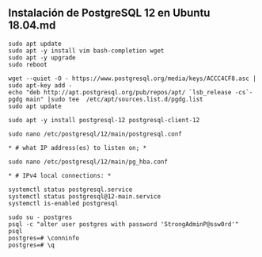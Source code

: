 ## Instalación de PostgreSQL 12 en Ubuntu 18.04.md

```
sudo apt update
sudo apt -y install vim bash-completion wget
sudo apt -y upgrade
sudo reboot
```
```
wget --quiet -O - https://www.postgresql.org/media/keys/ACCC4CF8.asc | sudo apt-key add -
echo "deb http://apt.postgresql.org/pub/repos/apt/ `lsb_release -cs`-pgdg main" |sudo tee  /etc/apt/sources.list.d/pgdg.list
sudo apt update
```
```
sudo apt -y install postgresql-12 postgresql-client-12
```
```
sudo nano /etc/postgresql/12/main/postgresql.conf 
```
```* # what IP address(es) to listen on; *```
```
sudo nano /etc/postgresql/12/main/pg_hba.conf 
```
```* # IPv4 local connections: *```
```
systemctl status postgresql.service
systemctl status postgresql@12-main.service
systemctl is-enabled postgresql
```
```
sudo su - postgres
psql -c "alter user postgres with password 'StrongAdminP@ssw0rd'"
psql
postgres=# \conninfo
postgres=# \q
```

